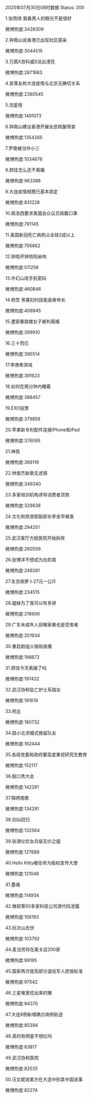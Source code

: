 2020年07月30日08时数据
Status: 200

1.张雨绮 我看男人的眼光不是很好

微博热度:3428309

2.钟南山说香港已出现社区感染

微博热度:3044515

3.万茜X昂科威S活出漂亮

微博热度:2871883

4.吴尊友称大连疫情与北京无确切关系

微博热度:2380545

5.流星雨

微博热度:1491073

6.钟南山建议香港开展全民核酸筛查

微博热度:1354265

7.罗艳被当作小三

微博热度:1034676

8.顾佳怎么还不离婚

微博热度:963388

9.大连疫情规模已基本锁定

微博热度:831228

10.佩洛西要求美国会众议员佩戴口罩

微博热度:791145

11.美国新冠死亡病例占全球2成以上

微博热度:756862

12.钟晓芹钟晓阳亲吻

微博热度:511256

13.许幻山改手机密码

微博热度:460846

14.杨笠 黑寡妇的技能是寿命长

微博热度:408945

15.遭家暴跳楼女子被判离婚

微博热度:399910

16.三十而已

微博热度:395514

17.李庚希哭戏

微博热度:391623

18.如何在两分钟内睡着

微博热度:386457

19.EXO投票

微博热度:379859

20.苹果新专利配件连接iPhone和iPad

微博热度:376095

21.神孩

微博热度:369119

22.林俊杰新歌无滤镜

微博热度:349340

23.多家培训机构诱导消费者贷款

微博热度:329638

24.文化和旅游部副部长李金早被查

微博热度:294251

25.武汉客厅方舱医院开始拆除

微博热度:260509

26.张博洋不想成为白凯南

微博热度:249281

27.东京胡萝卜27元一公斤

微博热度:234515

28.姐妹为了我可以有多拼

微博热度:218606

29.广东未成年人目睹家暴也是受害者

微博热度:201934

30.重启剧组火锅局直播

微博热度:198872

31.顾佳今天离婚了吗

微博热度:197432

32.武汉协和坠亡护士系独女

微博热度:191619

33.柯达

微博热度:180732

34.路小北求婚式挽留队友

微博热度:162444

35.各级党委和政府要高度重视研究生教育

微博热度:152117

36.脱口秀大会

微博热度:142281

37.锦绣南歌

微博热度:134291

38.剑仙回归

微博热度:132564

39.驻港仪仗女兵版无价之姐

微博热度:127689

40.Hello Kitty被任命为版权宣传大使

微博热度:121048

41.墨魂

微博热度:114934

42.微软等50多家科技公司源代码泄露

微博热度:106193

43.阮次山去世

微博热度:103792

44.麦当劳将在美关店200家

微博热度:99195

45.国家再次提高部分退役军人抚恤标准

微博热度:97542

46.三星堆里挖出来的猪

微博热度:94370

47.大连8例新增确诊病例轨迹

微博热度:85394

48.真的有明星不想红吗

微博热度:83817

49.武汉协和医院

微博热度:82535

50.汪文斌说美方在大选中别拿中国说事

微博热度:82274

